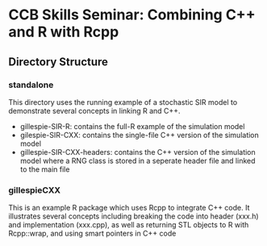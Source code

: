 # CCB Skills Seminar: Combining C++ and R with Rcpp

## Directory Structure

### standalone

This directory uses the running example of a stochastic SIR model to demonstrate several concepts in linking R and C++.

  * gillespie-SIR-R: contains the full-R example of the simulation model
  * gilespie-SIR-CXX: contains the single-file C++ version of the simulation model
  * gillespie-SIR-CXX-headers: contains the C++ version of the simulation model where a RNG class is stored in a seperate header file and linked to the main file
  
### gillespieCXX

This is an example R package which uses Rcpp to integrate C++ code. It illustrates several concepts including breaking the code into header (xxx.h) and implementation (xxx.cpp), as well as returning STL objects to R with Rcpp::wrap, and using smart pointers in C++ code
